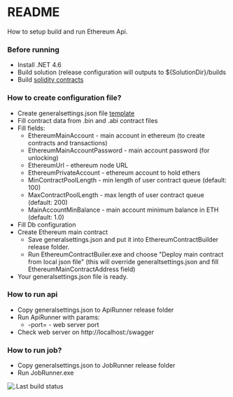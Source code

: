 # README #

How to setup build and run Ethereum Api.

### Before running ###

* Install .NET 4.6
* Build solution (release configuration will outputs to ${SolutionDir}/builds
* Build [solidity contracts](src/EthereumContractBuilder/contracts)

### How to create configuration file? ###

* Create generalsettings.json file [template](src/EthereumContractBuilder/generalsettings_template.json)
* Fill contract data from .bin and .abi contract files
* Fill fields:
    * EthereumMainAccount - main account in ethereum (to create contracts and transactions)
    * EthereumMainAccountPassword - main account password (for unlocking)
    * EthereumUrl - ethereum node URL
    * EthereumPrivateAccount - ethereum account to hold ethers
    * MinContractPoolLength - min length of user contract queue (default: 100)
    * MaxContractPoolLength - max length of user contract queue (default: 200)
    * MainAccountMinBalance - main account minimum balance in ETH (default: 1.0)
* Fill Db configuration
* Create Ethereum main contract
    * Save generalsettings.json and put it into EthereumContractBuilder release folder.
    * Run EthereumContractBuiler.exe and choose "Deploy main contract from local json file" (this will override generaltsettings.json and fill EthereumMainContractAddress field)
* Your generalsettings.json file is ready.

### How to run api ###

* Copy generalsettings.json to ApiRunner release folder
* Run ApiRunner with params:
    * -port=<port> - web server port
* Check web server on http://localhost:<port>/swagger

### How to run job? ###

* Copy generalsettings.json to JobRunner release folder
* Run JobRunner.exe



![.Last build status](https://ci.appveyor.com/api/projects/status/q3eafe8yjc5x36qt?svg=true)
